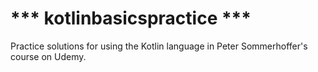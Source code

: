 # ***  kotlinbasicspractice ***

Practice solutions for using the Kotlin language in Peter Sommerhoffer's course on Udemy.
